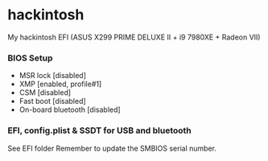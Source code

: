 # hackintosh
My hackintosh EFI (ASUS X299 PRIME DELUXE II + i9 7980XE + Radeon VII)

### BIOS Setup

- MSR lock [disabled]
- XMP [enabled, profile#1]
- CSM [disabled]
- Fast boot [disabled]
- On-board bluetooth [disabled]

### EFI, config.plist & SSDT for USB and bluetooth

See EFI folder
Remember to update the SMBIOS serial number.
